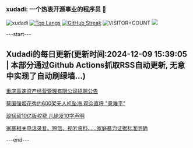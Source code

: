 ### xudadi: 一个热衷开源事业的程序员 👋

![xudadi](https://github-readme-stats-git-masterorgs-github-readme-stats-team.vercel.app/api?username=xudadi)
[![Top Langs](https://github-readme-stats.vercel.app/api/top-langs/?username=xudadi)](https://github.com/anuraghazra/github-readme-stats)
[![GitHub Streak](https://streak-stats.demolab.com?user=xudadi&locale=zh_Hans)](https://git.io/streak-stats)
![VISITOR+COUNT](https://komarev.com/ghpvc/?username=xudadi&label=VISITOR+COUNT)
![](https://raw.githubusercontent.com/xudadi/xudadi/main/assets/github-contribution-grid-snake.svg)


---start---

## Xudadi的每日更新(更新时间:2024-12-09 15:39:05 | 本部分通过Github Actions抓取RSS自动更新, 无意中实现了自动刷绿墙...)

[重庆高速资产经营管理有限公司招聘公告](https://www.gongkaoleida.com/article/2222513)

[蔡国强烟花秀约600架无人机坠海 观众直呼 "意难平"](https://m.163.com/news/article/JIVAN3910514D3UH.html)

[琼瑶留10亿版权费 儿媳发10字声明](https://m.163.com/news/article/JIV9M91S0514R9OJ.html)

[家暴相关电话录音、短信、视听资料……家庭暴力证据标准明确](https://m.163.com/news/article/JIV8KK21000189PS.html)

---end---
